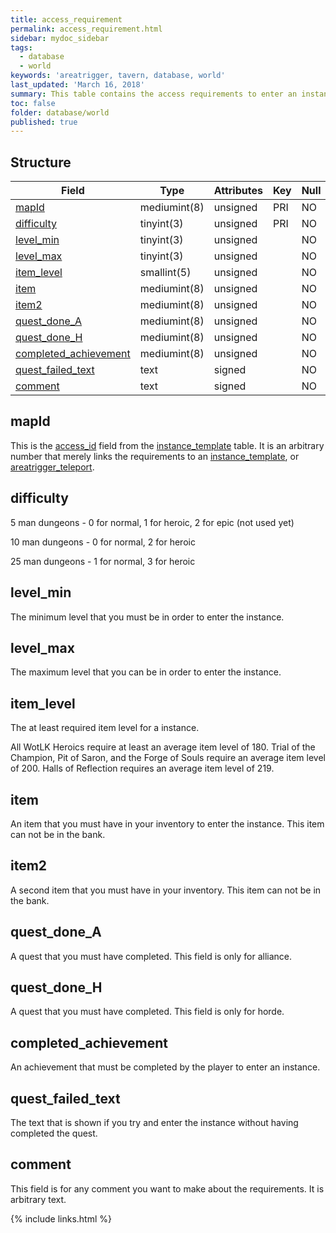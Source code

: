 ```yaml
---
title: access_requirement
permalink: access_requirement.html
sidebar: mydoc_sidebar
tags:
  - database
  - world
keywords: 'areatrigger, tavern, database, world'
last_updated: 'March 16, 2018'
summary: This table contains the access requirements to enter an instance.
toc: false
folder: database/world
published: true
---
```



## Structure

Field                                           | Type         | Attributes | Key | Null | Default | Extra | Comment 
----------------------------------------------- | ------------ | ---------- | --- | ---- | ------- | ----- | ------- 
[mapId](#mapId)                                 | mediumint(8) | unsigned   | PRI | NO   | NULL    |       |
[difficulty](#difficulty)                       | tinyint(3)   | unsigned   | PRI | NO   | 0       |       |
[level_min](#level_min)                         | tinyint(3)   | unsigned   |     | NO   | 0       |       |
[level_max](#level_max)                         | tinyint(3)   | unsigned   |     | NO   | 0       |       |
[item_level](#item_level)                       | smallint(5)  | unsigned   |     | NO   | 0       |       |
[item](#item)                                   | mediumint(8) | unsigned   |     | NO   | 0       |       |
[item2](#item2)                                 | mediumint(8) | unsigned   |     | NO   | 0       |       |
[quest_done_A](#quest_done_A)                   | mediumint(8) | unsigned   |     | NO   | 0       |       |
[quest_done_H](#quest_done_H)                   | mediumint(8) | unsigned   |     | NO   | 0       |       |
[completed_achievement](#completed_achievement) | mediumint(8) | unsigned   |     | NO   | 0       |       |
[quest_failed_text](#quest_failed_text)         | text         | signed     |     | NO   | NULL    |       |
[comment](#comment)                             | text         | signed     |     | NO   | NULL    |       |


## mapId
This is the [access_id](instance_template.html#acess_id) field from the [instance_template](instance_template.html) table. It is an arbitrary number that merely links the requirements to an [instance_template](instance_template.html), or [areatrigger_teleport](areatrigger_teleport.html).


## difficulty
5 man dungeons - 0 for normal, 1 for heroic, 2 for epic (not used yet)

10 man dungeons - 0 for normal, 2 for heroic

25 man dungeons - 1 for normal, 3 for heroic


## level_min
The minimum level that you must be in order to enter the instance.


## level_max
The maximum level that you can be in order to enter the instance.


## item_level
The at least required item level for a instance.

All WotLK Heroics require at least an average item level of 180.
Trial of the Champion, Pit of Saron, and the Forge of Souls require an average item level of 200.
Halls of Reflection requires an average item level of 219.


## item
An item that you must have in your inventory to enter the instance. This item can not be in the bank.


## item2
A second item that you must have in your inventory. This item can not be in the bank.


## quest_done_A
A quest that you must have completed. This field is only for alliance.


## quest_done_H
A quest that you must have completed. This field is only for horde.


## completed_achievement
An achievement that must be completed by the player to enter an instance.


## quest_failed_text
The text that is shown if you try and enter the instance without having completed the quest.


## comment
This field is for any comment you want to make about the requirements. It is arbitrary text.


{% include links.html %}
